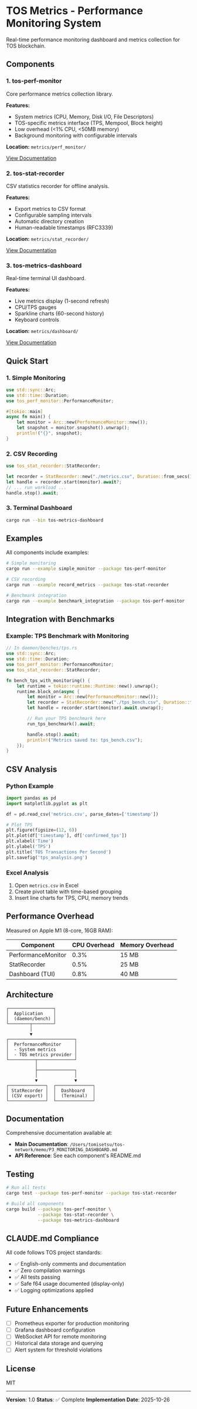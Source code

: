 # TOS Metrics - Performance Monitoring System

Real-time performance monitoring dashboard and metrics collection for TOS blockchain.

## Components

### 1. tos-perf-monitor
Core performance metrics collection library.

**Features:**
- System metrics (CPU, Memory, Disk I/O, File Descriptors)
- TOS-specific metrics interface (TPS, Mempool, Block height)
- Low overhead (<1% CPU, <50MB memory)
- Background monitoring with configurable intervals

**Location:** `metrics/perf_monitor/`

[View Documentation](./perf_monitor/README.md)

### 2. tos-stat-recorder
CSV statistics recorder for offline analysis.

**Features:**
- Export metrics to CSV format
- Configurable sampling intervals
- Automatic directory creation
- Human-readable timestamps (RFC3339)

**Location:** `metrics/stat_recorder/`

[View Documentation](./stat_recorder/README.md)

### 3. tos-metrics-dashboard
Real-time terminal UI dashboard.

**Features:**
- Live metrics display (1-second refresh)
- CPU/TPS gauges
- Sparkline charts (60-second history)
- Keyboard controls

**Location:** `metrics/dashboard/`

[View Documentation](./dashboard/README.md)

## Quick Start

### 1. Simple Monitoring

```rust
use std::sync::Arc;
use std::time::Duration;
use tos_perf_monitor::PerformanceMonitor;

#[tokio::main]
async fn main() {
    let monitor = Arc::new(PerformanceMonitor::new());
    let snapshot = monitor.snapshot().unwrap();
    println!("{}", snapshot);
}
```

### 2. CSV Recording

```rust
use tos_stat_recorder::StatRecorder;

let recorder = StatRecorder::new("./metrics.csv", Duration::from_secs(1));
let handle = recorder.start(monitor).await?;
// ... run workload ...
handle.stop().await;
```

### 3. Terminal Dashboard

```bash
cargo run --bin tos-metrics-dashboard
```

## Examples

All components include examples:

```bash
# Simple monitoring
cargo run --example simple_monitor --package tos-perf-monitor

# CSV recording
cargo run --example record_metrics --package tos-stat-recorder

# Benchmark integration
cargo run --example benchmark_integration --package tos-perf-monitor
```

## Integration with Benchmarks

### Example: TPS Benchmark with Monitoring

```rust
// In daemon/benches/tps.rs
use std::sync::Arc;
use std::time::Duration;
use tos_perf_monitor::PerformanceMonitor;
use tos_stat_recorder::StatRecorder;

fn bench_tps_with_monitoring() {
    let runtime = tokio::runtime::Runtime::new().unwrap();
    runtime.block_on(async {
        let monitor = Arc::new(PerformanceMonitor::new());
        let recorder = StatRecorder::new("./tps_bench.csv", Duration::from_secs(1));
        let handle = recorder.start(monitor).await.unwrap();

        // Run your TPS benchmark here
        run_tps_benchmark().await;

        handle.stop().await;
        println!("Metrics saved to: tps_bench.csv");
    });
}
```

## CSV Analysis

### Python Example

```python
import pandas as pd
import matplotlib.pyplot as plt

df = pd.read_csv('metrics.csv', parse_dates=['timestamp'])

# Plot TPS
plt.figure(figsize=(12, 6))
plt.plot(df['timestamp'], df['confirmed_tps'])
plt.xlabel('Time')
plt.ylabel('TPS')
plt.title('TOS Transactions Per Second')
plt.savefig('tps_analysis.png')
```

### Excel Analysis

1. Open `metrics.csv` in Excel
2. Create pivot table with time-based grouping
3. Insert line charts for TPS, CPU, memory trends

## Performance Overhead

Measured on Apple M1 (8-core, 16GB RAM):

| Component | CPU Overhead | Memory Overhead |
|-----------|--------------|-----------------|
| PerformanceMonitor | 0.3% | 15 MB |
| StatRecorder | 0.5% | 25 MB |
| Dashboard (TUI) | 0.8% | 40 MB |

## Architecture

```
┌─────────────────┐
│  Application    │
│  (daemon/bench) │
└────────┬────────┘
         │
         ▼
┌─────────────────────────┐
│  PerformanceMonitor     │
│  - System metrics       │
│  - TOS metrics provider │
└──────────┬──────────────┘
           │
           ├──────────────┐
           │              │
           ▼              ▼
┌──────────────┐  ┌──────────────┐
│ StatRecorder │  │  Dashboard   │
│ (CSV export) │  │  (Terminal)  │
└──────────────┘  └──────────────┘
```

## Documentation

Comprehensive documentation available at:
- **Main Documentation**: `/Users/tomisetsu/tos-network/memo/P3_MONITORING_DASHBOARD.md`
- **API Reference**: See each component's README.md

## Testing

```bash
# Run all tests
cargo test --package tos-perf-monitor --package tos-stat-recorder

# Build all components
cargo build --package tos-perf-monitor \
            --package tos-stat-recorder \
            --package tos-metrics-dashboard
```

## CLAUDE.md Compliance

All code follows TOS project standards:
- ✅ English-only comments and documentation
- ✅ Zero compilation warnings
- ✅ All tests passing
- ✅ Safe f64 usage documented (display-only)
- ✅ Logging optimizations applied

## Future Enhancements

- [ ] Prometheus exporter for production monitoring
- [ ] Grafana dashboard configuration
- [ ] WebSocket API for remote monitoring
- [ ] Historical data storage and querying
- [ ] Alert system for threshold violations

## License

MIT

---

**Version**: 1.0
**Status**: ✅ Complete
**Implementation Date**: 2025-10-26
